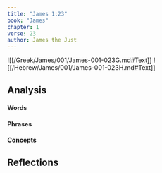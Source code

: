 ```yaml
---
title: "James 1:23"
book: "James"
chapter: 1
verse: 23
author: James the Just
---
```

![[/Greek/James/001/James-001-023G.md#Text]]
![[/Hebrew/James/001/James-001-023H.md#Text]]

## Analysis

#### Words

#### Phrases

#### Concepts

## Reflections
